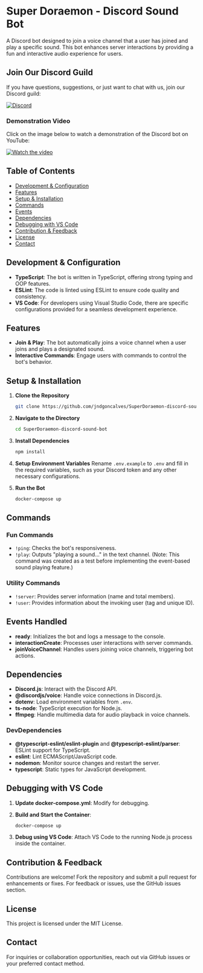 # Super Doraemon - Discord Sound Bot

A Discord bot designed to join a voice channel that a user has joined and play a specific sound. This bot enhances server interactions by providing a fun and interactive audio experience for users.

## Join Our Discord Guild

If you have questions, suggestions, or just want to chat with us, join our Discord guild:

[![Discord](https://img.shields.io/discord/1134812035620798515?color=7289da&label=Discord&logo=discord&logoColor=white)](https://discord.gg/kyJwF2RcPt)


### Demonstration Video

Click on the image below to watch a demonstration of the Discord bot on YouTube:

[![Watch the video](https://img.youtube.com/vi/z3NlAQ4b2Fc/maxresdefault.jpg)](https://www.youtube.com/watch?v=z3NlAQ4b2Fc)

## Table of Contents

- [Development & Configuration](#development--configuration)
- [Features](#features)
- [Setup & Installation](#setup--installation)
- [Commands](#commands)
- [Events](#events)
- [Dependencies](#dependencies)
- [Debugging with VS Code](#debugging-with-vs-code)
- [Contribution & Feedback](#contribution--feedback)
- [License](#license)
- [Contact](#contact)

## Development & Configuration

- **TypeScript**: The bot is written in TypeScript, offering strong typing and OOP features.
- **ESLint**: The code is linted using ESLint to ensure code quality and consistency.
- **VS Code**: For developers using Visual Studio Code, there are specific configurations provided for a seamless development experience.

## Features

- **Join & Play**: The bot automatically joins a voice channel when a user joins and plays a designated sound.
- **Interactive Commands**: Engage users with commands to control the bot's behavior.

## Setup & Installation

1. **Clone the Repository**

   ```bash
   git clone https://github.com/jndgoncalves/SuperDoraemon-discord-sound-bot
   ```

2. **Navigate to the Directory**

   ```bash
   cd SuperDoraemon-discord-sound-bot
   ```

3. **Install Dependencies**

   ```bash
   npm install
   ```

4. **Setup Environment Variables**
   Rename `.env.example` to `.env` and fill in the required variables, such as your Discord token and any other necessary configurations.

5. **Run the Bot**
   ```bash
   docker-compose up
   ```

## Commands

### Fun Commands

- `!ping`: Checks the bot's responsiveness.
- `!play`: Outputs "playing a sound..." in the text channel. (Note: This command was created as a test before implementing the event-based sound playing feature.)

### Utility Commands

- `!server`: Provides server information (name and total members).
- `!user`: Provides information about the invoking user (tag and unique ID).

## Events Handled

- **ready**: Initializes the bot and logs a message to the console.
- **interactionCreate**: Processes user interactions with server commands.
- **joinVoiceChannel**: Handles users joining voice channels, triggering bot actions.

## Dependencies

- **Discord.js**: Interact with the Discord API.
- **@discordjs/voice**: Handle voice connections in Discord.js.
- **dotenv**: Load environment variables from `.env`.
- **ts-node**: TypeScript execution for Node.js.
- **ffmpeg**: Handle multimedia data for audio playback in voice channels.

### DevDependencies

- **@typescript-eslint/eslint-plugin** and **@typescript-eslint/parser**: ESLint support for TypeScript.
- **eslint**: Lint ECMAScript/JavaScript code.
- **nodemon**: Monitor source changes and restart the server.
- **typescript**: Static types for JavaScript development.

## Debugging with VS Code

1. **Update docker-compose.yml**: Modify for debugging.
2. **Build and Start the Container**:

   ```bash
   docker-compose up
   ```

3. **Debug using VS Code**: Attach VS Code to the running Node.js process inside the container.

## Contribution & Feedback

Contributions are welcome! Fork the repository and submit a pull request for enhancements or fixes. For feedback or issues, use the GitHub issues section.

## License

This project is licensed under the MIT License.

## Contact

For inquiries or collaboration opportunities, reach out via GitHub issues or your preferred contact method.
